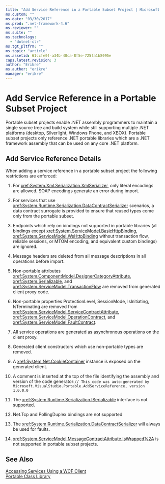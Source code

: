 ```yaml
---
title: "Add Service Reference in a Portable Subset Project | Microsoft Docs"
ms.custom: ""
ms.date: "03/30/2017"
ms.prod: ".net-framework-4.6"
ms.reviewer: ""
ms.suite: ""
ms.technology: 
  - "dotnet-clr"
ms.tgt_pltfrm: ""
ms.topic: "article"
ms.assetid: 61ccfe0f-a34b-40ca-8f5e-725fa1b8095e
caps.latest.revision: 3
author: "Erikre"
ms.author: "erikre"
manager: "erikre"
---
```

# Add Service Reference in a Portable Subset Project
Portable subset projects enable .NET assembly programmers to maintain a single source tree and build system while still supporting multiple .NET platforms (desktop, Silverlight, Windows Phone, and XBOX). Portable subset projects only reference .NET portable libraries which are a .NET framework assembly that can be used on any core .NET platform.  
  
## Add Service Reference Details  
 When adding a service reference in a portable subset project the following restrictions are enforced:  
  
1.  For <xref:System.Xml.Serialization.XmlSerializer>, only literal encodings are allowed. SOAP encodings generate an error during import.  
  
2.  For services that use <xref:System.Runtime.Serialization.DataContractSerializer> scenarios, a data contract surrogate is provided to ensure that reused types come only from the portable subset.  
  
3.  Endpoints which rely on bindings not supported in portable libraries (all bindings except <xref:System.ServiceModel.BasicHttpBinding>, <xref:System.ServiceModel.WsHttpBinding> without transaction flow, reliable sessions, or MTOM encoding, and equivalent custom bindings) are ignored.  
  
4.  Message headers are deleted from all message descriptions in all operations before import.  
  
5.  Non-portable attributes <xref:System.ComponentModel.DesignerCategoryAttribute>, <xref:System.Serializable>, and <xref:System.ServiceModel.TransactionFlow> are removed from generated client proxy code.  
  
6.  Non-portable properties ProtectionLevel, SessionMode, IsInitiating, IsTerminating are removed from <xref:System.ServiceModel.ServiceContractAttribute>, <xref:System.ServiceModel.OperationContract>, and <xref:System.ServiceModel.FaultContract>.  
  
7.  All service operations are generated as asynchronous operations on the client proxy.  
  
8.  Generated client constructors which use non-portable types are removed.  
  
9. A <xref:System.Net.CookieContainer> instance is exposed on the generated client.  
  
10. A comment is inserted at the top of the file identifying the assembly and version of the code generator:`// This code was auto-generated by Microsoft.VisualStudio.Portable.AddServiceReference, version 1.0.0.0`  
  
11. The <xref:System.Runtime.Serialization.ISerializable> interface is not supported.  
  
12. Net.Tcp and PollingDuplex bindings are not supported  
  
13. The <xref:System.Runtime.Serialization.DataContractSerializer> will always be used for faults.  
  
14. <xref:System.ServiceModel.MessageContractAttribute.IsWrapped%2A> is not supported in portable subset projects.  
  
## See Also  
 [Accessing Services Using a WCF Client](../../../docs/framework/wcf/accessing-services-using-a-wcf-client.md)   
 [Portable Class Library](http://msdn.microsoft.com/library/gg597391\(v=vs.110\))